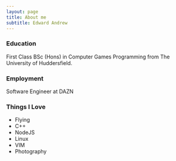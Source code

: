 ```yaml
---
layout: page
title: About me
subtitle: Edward Andrew
---
```

### Education
First Class BSc (Hons) in Computer Games Programming from The University of Huddersfield.
### Employment
Software Engineer at DAZN

### Things I Love
- Flying 
- C++
- NodeJS
- Linux
- VIM
- Photography
